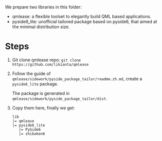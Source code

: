 
We prepare two libraries in this folder:

- qmlease: a flexible toolset to elegantly build QML based applications.
- pyside6_lite: unofficial tailored package based on pyside6, that aimed at the minimal distribution size.

# Steps

1. Git clone qmlease repo: `git clone https://github.com/likianta/qmlease`
2. Follow the guide of `qmlease/sidework/pyside_package_tailor/readme.zh.md`, create a `pyside6_lite` package. 

    The package is generated in `qmlease/sidework/pyside_package_tailor/dist`.

3. Copy them here, finally we get:

    ```
    lib
    |= qmlease
    |= pyside6_lite
       |= PySide6
       |= shiboken6
    ```
